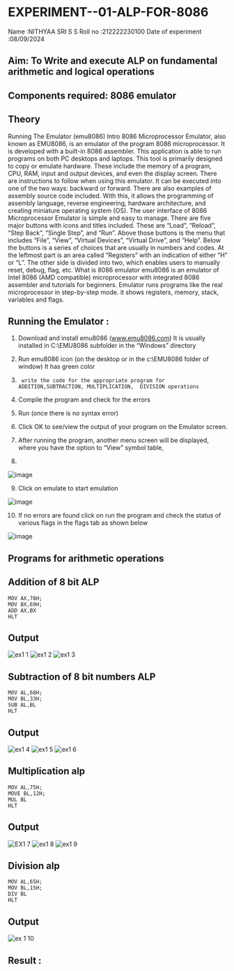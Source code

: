 # EXPERIMENT--01-ALP-FOR-8086
Name :NITHYAA SRI S S
Roll no :212222230100
Date of experiment :08/09/2024





## Aim: To Write and execute ALP on fundamental arithmetic and logical operations
## Components required: 8086  emulator 
## Theory 
Running The Emulator (emu8086) Intro 8086 Microprocessor Emulator, also known as EMU8086, is an emulator of the program 8086 microprocessor. It is developed with a built-in 8086 assembler. This application is able to run programs on both PC desktops and laptops. This tool is primarily designed to copy or emulate hardware. These include the memory of a program, CPU, RAM, input and output devices, and even the display screen. There are instructions to follow when using this emulator. It can be executed into one of the two ways: backward or forward. There are also examples of assembly source code included. With this, it allows the programming of assembly language, reverse engineering, hardware architecture, and creating miniature operating system (OS). The user interface of 8086 Microprocessor Emulator is simple and easy to manage. There are five major buttons with icons and titles included. These are “Load”, “Reload”, “Step Back”, “Single Step”, and “Run”. Above those buttons is the menu that includes “File”, “View”, “Virtual Devices”, “Virtual Drive”, and “Help”. Below the buttons is a series of choices that are usually in numbers and codes. At the leftmost part is an area called “Registers” with an indication of either “H” or “L”. The other side is divided into two, which enables users to manually reset, debug, flag, etc. What is 8086 emulator emu8086 is an emulator of Intel 8086 (AMD compatible) microprocessor with integrated 8086 assembler and tutorials for beginners. Emulator runs programs like the real microprocessor in step-by-step mode. it shows registers, memory, stack, variables and flags.


 ## Running the Emulator :
1.	Download and install emu8086 (www.emu8086.com) It is usually installed in C:\EMU8086 subfolder in the “Windows” directory
2.	  Run  emu8086 icon (on the desktop or in the c:\EMU8086 folder of window) It has green color 
 
 
3.		write the code for the appropriate program for ADDITION,SUBTRACTION, MULTIPLICATION,  DIVISION operations 

4.	 Compile the program and check for the errors 
5.	Run (once there is no syntax error) 

6.	Click OK to see/view the output of your program on the Emulator screen. 


7.	After running the program, another menu screen will be displayed, where you have the option to “View” symbol table,
8.	 


![image](https://user-images.githubusercontent.com/36288975/189273263-d65baae9-4b8f-4723-afb3-c0ffa4052b04.png)











9.	Click on emulate to start emulation 








![image](https://user-images.githubusercontent.com/36288975/189273273-9bb36ec1-e2e8-4892-8d35-37707332bfdc.png)








10.	If no errors are found click on run the program and check the status of various flags in the flags tab as shown below 






![image](https://user-images.githubusercontent.com/36288975/189273277-113a2a33-4a40-4ff8-95a5-ecd3a1f504fe.png)







## Programs for arithmetic  operations

## Addition  of 8 bit ALP 
```
MOV AX,78H;
MOV BX,69H;
ADD AX,BX
HLT
```
## Output  

![ex1 1](https://github.com/user-attachments/assets/b455a786-410f-4d00-b8b3-aca976e6936e)
![ex1 2](https://github.com/user-attachments/assets/0ed9fccb-35c6-47db-92bf-50731e0551f3)
![ex1 3](https://github.com/user-attachments/assets/ea9e2edf-8cd4-4a10-98c5-88d40330cb11)



 
## Subtraction   of 8 bit numbers  ALP 
```
MOV AL,68H;
MOV BL,33H;
SUB AL,BL
HLT

```
 
## Output 
![ex1 4](https://github.com/user-attachments/assets/66c41003-389a-4e92-a287-cf6d0fbf449e)
![ex1 5](https://github.com/user-attachments/assets/c6a1acfe-4e86-4253-b142-f97fd5ef2604)
![ex1 6](https://github.com/user-attachments/assets/1b5afe0f-c578-42e4-afb2-5ad1771791f2)



## Multiplication alp 
```
MOV AL,75H;
MOVE BL,12H;
MUL BL
HLT
```
 ## Output
![EX1 7](https://github.com/user-attachments/assets/9c31162d-d00e-4b5b-9b9c-0a0b0034c617)
![ex1 8](https://github.com/user-attachments/assets/38fae50b-307b-473d-8444-67409787dcf1)
![ex1 9](https://github.com/user-attachments/assets/b720225f-7d76-47f3-894d-8a4ea06309bc)



## Division alp 
```
MOV AL,65H;
MOV BL,15H;
DIV BL
HLT
```

## Output  
![ex 1 10](https://github.com/user-attachments/assets/5e8adbfc-2993-4f83-a47a-217c04e0a443)



## Result :
 








